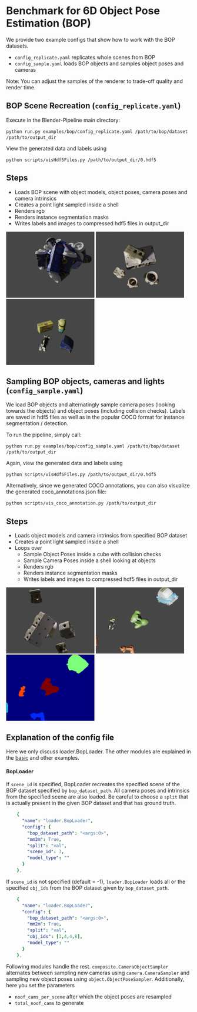 # Benchmark for 6D Object Pose Estimation (BOP)

We provide two example configs that show how to work with the BOP datasets. 

- ```config_replicate.yaml``` replicates whole scenes from BOP
- ```config_sample.yaml``` loads BOP objects and samples object poses and cameras

Note: You can adjust the samples of the renderer to trade-off quality and render time.

## BOP Scene Recreation (```config_replicate.yaml```)

Execute in the Blender-Pipeline main directory:

```
python run.py examples/bop/config_replicate.yaml /path/to/bop/dataset /path/to/output_dir
```

View the generated data and labels using

```
python scripts/visHdf5Files.py /path/to/output_dir/0.hdf5
```
## Steps

* Loads BOP scene with object models, object poses, camera poses and camera intrinsics
* Creates a point light sampled inside a shell
* Renders rgb
* Renders instance segmentation masks
* Writes labels and images to compressed hdf5 files in output_dir

<img src=icbin.png width="240" height="180"> <img src=tless.png width="240" height="180"> <img src=hb.png width="240" height="180"> 


## Sampling BOP objects, cameras and lights (```config_sample.yaml```)

We load BOP objects and alternatingly sample camera poses (looking towards the objects) and object poses (including collision checks). Labels are saved in hdf5 files as well as in the popular COCO format for instance segmentation / detection.

To run the pipeline, simply call:

```
python run.py examples/bop/config_sample.yaml /path/to/bop/dataset /path/to/output_dir
```

Again, view the generated data and labels using

```
python scripts/visHdf5Files.py /path/to/output_dir/0.hdf5
```

Alternatively, since we generated COCO annotations, you can also visualize the generated coco_annotations.json file:
```
python scripts/vis_coco_annotation.py /path/to/output_dir
``` 

## Steps

* Loads object models and camera intrinsics from specified BOP dataset
* Creates a point light sampled inside a shell
* Loops over
    * Sample Object Poses inside a cube with collision checks
    * Sample Camera Poses inside a shell looking at objects
    * Renders rgb
    * Renders instance segmentation masks
    * Writes labels and images to compressed hdf5 files in output_dir

<img src=tless_sample.png width="240" height="180"> <img src=hb_sample.png width="240" height="180"> <img src=hb_sample_inst.png width="240" height="180">

## Explanation of the config file

Here we only discuss loader.BopLoader. The other modules are explained in the [basic](../basic/README.md) and other examples.

#### BopLoader

If `scene_id` is specified, BopLoader recreates the specified scene of the BOP dataset specified by `bop_dataset_path`. All camera poses and intrinsics from the specified scene are also loaded. Be careful to choose a `split` that is actually present in the given BOP dataset and that has ground truth.

```yaml
    {
      "name": "loader.BopLoader",
      "config": {
        "bop_dataset_path": "<args:0>",
        "mm2m": True,
        "split": "val",
        "scene_id": 3,
        "model_type": ""
      }
    },
```

If `scene_id` is not specified (default = -1), `loader.BopLoader` loads all or the specified `obj_ids` from the BOP dataset given by `bop_dataset_path`. 
```yaml
    {
      "name": "loader.BopLoader",
      "config": {
        "bop_dataset_path": "<args:0>",
        "mm2m": True,
        "split": "val",
        "obj_ids": [3,4,4,8],
        "model_type": ""
      }
    },
```

Following modules handle the rest. `composite.CameraObjectSampler` alternates between sampling new cameras using `camera.CameraSampler` and sampling new object poses using `object.ObjectPoseSampler`. Additionally, here you set the parameters

- `noof_cams_per_scene` after which the object poses are resampled
- `total_noof_cams` to generate